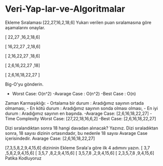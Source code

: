 # Veri-Yap-lar-ve-Algoritmalar
Ekleme Sıralaması
[22,27,16,2,18,6]
Yukarı verilen puan sıralamasına göre aşamalarını onaylar.

[ 22,27 ,16,2,18,6]

[ 16,22,27 ,2,18,6]

[ 2,16,22,27 ,18,6]

[ 2,6,16,22,27 ,18]

[ 2,6,16,18,22,27 ]

Big-O'yu gönderin.

- Worst Case: O(n^2)
-Avarage Case : O(n^2)
-Best Case : O(n)

Zaman Karmaşıklığı: - Ortalama bir durum : Aradığımız sayının ortada olmaması, - En kötü durum : Aradığımız sayının sonda olması olması, - En iyi durum : Aradığımız sayının en başında.
-Avarage Case: [2,6,16,18,22,27]
-Time Complexity Worst Case: [27,22,18,16,6,2]
-Best Case: [2,6,16,18,22,27]

Dizi sıralandıktan sonra 18 hangi davadan alınacak? Yazınız.
Dizi sıraladıktan sonra, 18 sayısı dizinin ortasındadır, bu nedenle 18 sayısı Avarage Case içerisindedir.
Avarage Case: [2,6,16,18,22,27]

[7,3,5,8,2,9,4,15,6] dizininin Ekleme Sırala'a göre ilk 4 adımını yazın.
[ 3,7 ,5,8,2,9,4,15,6]
[ 3,5,7 ,8,2,9,4,15,6]
[ 3,5,7,8 ,2,9,4,15,6]
[ 2,3,5,7,8 ,9,4,15,6]
Patika Kodluyoruz

